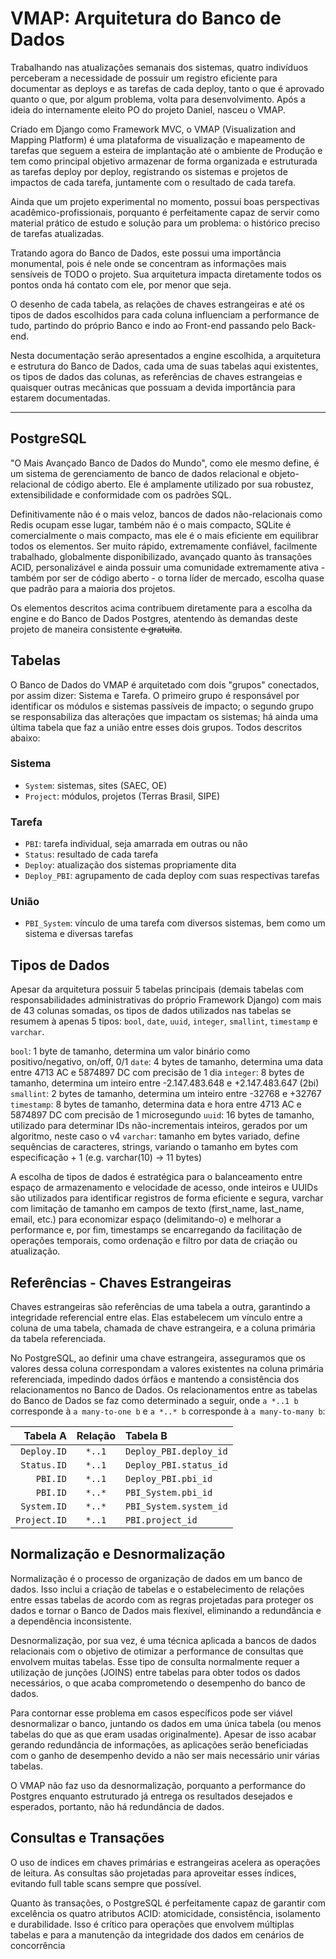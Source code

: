 # VMAP: Arquitetura do Banco de Dados

Trabalhando nas atualizações semanais dos sistemas, quatro indivíduos perceberam a necessidade de possuir um registro eficiente para documentar as deploys e as tarefas de cada deploy, tanto o que é aprovado quanto o que, por algum problema, volta para desenvolvimento. Após a ideia do internamente eleito PO do projeto Daniel, nasceu o VMAP.

Criado em Django como Framework MVC, o VMAP (Visualization and Mapping Platform) é uma plataforma de visualização e mapeamento de tarefas que seguem a esteira de implantação até o ambiente de Produção e tem como principal objetivo armazenar de forma organizada e estruturada as tarefas deploy por deploy, registrando os sistemas e projetos de impactos de cada tarefa, juntamente com o resultado de cada tarefa.

Ainda que um projeto experimental no momento, possui boas perspectivas acadêmico-profissionais, porquanto é perfeitamente capaz de servir como material prático de estudo e solução para um problema: o histórico preciso de tarefas atualizadas.

Tratando agora do Banco de Dados, este possui uma importância monumental, pois é nele onde se concentram as informações mais sensíveis de TODO o projeto. Sua arquitetura impacta diretamente todos os pontos onda há contato com ele, por menor que seja.

O desenho de cada tabela, as relações de chaves estrangeiras e até os tipos de dados escolhidos para cada coluna influenciam a performance de tudo, partindo do próprio Banco e indo ao Front-end passando pelo Back-end.

Nesta documentação serão apresentados a engine escolhida, a arquitetura e estrutura do Banco de Dados, cada uma de suas tabelas aqui existentes, os tipos de dados das colunas, as referências de chaves estrangeias e quaisquer outras mecânicas que possuam a devida importância para estarem documentadas.

---

## PostgreSQL

"O Mais Avançado Banco de Dados do Mundo", como ele mesmo define, é um sistema de gerenciamento de banco de dados relacional e objeto-relacional de código aberto. Ele é amplamente utilizado por sua robustez, extensibilidade e conformidade com os padrões SQL.

Definitivamente não é o mais veloz, bancos de dados não-relacionais como Redis ocupam esse lugar, também não é o mais compacto, SQLite é comercialmente o mais compacto, mas ele é o mais eficiente em equilibrar todos os elementos. Ser muito rápido, extremamente confiável, facilmente trabalhado, globalmente disponibilizado, avançado quanto às transações ACID, personalizável e ainda possuir uma comunidade extremamente ativa - também por ser de código aberto - o torna líder de mercado, escolha quase que padrão para a maioria dos projetos.

Os elementos descritos acima contribuem diretamente para a escolha da engine e do Banco de Dados Postgres, atentendo às demandas deste projeto de maneira consistente ~~e gratuita~~.

## Tabelas

O Banco de Dados do VMAP é arquitetado com dois "grupos" conectados, por assim dizer: Sistema e Tarefa. O primeiro grupo é responsável por identificar os módulos e sistemas passíveis de impacto; o segundo grupo se responsabiliza das alterações que impactam os sistemas; há ainda uma última tabela que faz a união entre esses dois grupos. Todos descritos abaixo:

### Sistema

* `System`: sistemas, sites (SAEC, OE)
* `Project`: módulos, projetos (Terras Brasil, SIPE)

### Tarefa

* `PBI`: tarefa individual, seja amarrada em outras ou não
* `Status`: resultado de cada tarefa
* `Deploy`: atualização dos sistemas propriamente dita
* `Deploy_PBI`: agrupamento de cada deploy com suas respectivas tarefas

### União

* `PBI_System`: vínculo de uma tarefa com diversos sistemas, bem como um sistema e diversas tarefas

## Tipos de Dados

Apesar da arquitetura possuir 5 tabelas principais (demais tabelas com responsabilidades administrativas do próprio Framework Django) com mais de 43 colunas somadas, os tipos de dados utilizados nas tabelas se resumem à apenas 5 tipos: `bool`, `date`, `uuid`, `integer`, `smallint`, `timestamp` e `varchar`.

`bool`: 1 byte de tamanho, determina um valor binário como positivo/negativo, on/off, 0/1
`date`: 4 bytes de tamanho, determina uma data entre 4713 AC e 5874897 DC com precisão de 1 dia
`integer`: 8 bytes de tamanho, determina um inteiro entre -2.147.483.648 e +2.147.483.647 (2bi)
`smallint`: 2 bytes de tamanho, determina um inteiro entre -32768 e +32767
`timestamp`: 8 bytes de tamanho, determina data e hora entre 4713 AC e 5874897 DC com precisão de 1 microsegundo
`uuid`: 16 bytes de tamanho, utilizado para determinar IDs não-incrementais inteiros, gerados por um algoritmo, neste caso o v4
`varchar`: tamanho em bytes variado, define sequências de caracteres, strings, variando o tamanho em bytes com especificação + 1 (e.g. varchar(10) -> 11 bytes)

A escolha de tipos de dados é estratégica para o balanceamento entre espaço de armazenamento e velocidade de acesso, onde inteiros e UUIDs são utilizados para identificar registros de forma eficiente e segura, varchar com limitação de tamanho em campos de texto (first_name, last_name, email, etc.) para economizar espaço (delimitando-o) e melhorar a performance e, por fim, timestamps se encarregando da facilitação de operações temporais, como ordenação e filtro por data de criação ou atualização.

## Referências - Chaves Estrangeiras

Chaves estrangeiras são referências de uma tabela a outra, garantindo a integridade referencial entre elas. Elas estabelecem um vínculo entre a coluna de uma tabela, chamada de chave estrangeira, e a coluna primária da tabela referenciada.

No PostgreSQL, ao definir uma chave estrangeira, asseguramos que os valores dessa coluna correspondam a valores existentes na coluna primária referenciada, impedindo dados órfãos e mantendo a consistência dos relacionamentos no Banco de Dados. Os relacionamentos entre as tabelas do Banco de Dados se faz como determinado a seguir, onde `a *..1 b` corresponde à `a many-to-one b` e `a *..* b` corresponde à `a many-to-many b`:

| Tabela A     | Relação | Tabela B
| ---:         | :---:   | :---
| `Deploy.ID`  | `*..1`  | `Deploy_PBI.deploy_id`
| `Status.ID`  | `*..1`  | `Deploy_PBI.status_id`
| `PBI.ID`     | `*..1`  | `Deploy_PBI.pbi_id`
| `PBI.ID`     | `*..*`  | `PBI_System.pbi_id`
| `System.ID`  | `*..*`  | `PBI_System.system_id`
| `Project.ID` | `*..1`  | `PBI.project_id`

## Normalização e Desnormalização

Normalização é o processo de organização de dados em um banco de dados. Isso inclui a criação de tabelas e o estabelecimento de relações entre essas tabelas de acordo com as regras projetadas para proteger os dados e tornar o Banco de Dados mais flexível, eliminando a redundância e a dependência inconsistente.

Desnormalização, por sua vez, é uma técnica aplicada a bancos de dados relacionais com o objetivo de otimizar a performance de consultas que envolvem muitas tabelas. Esse tipo de consulta normalmente requer a utilização de junções (JOINS) entre tabelas para obter todos os dados necessários, o que acaba comprometendo o desempenho do banco de dados.

Para contornar esse problema em casos específicos pode ser viável desnormalizar o banco, juntando os dados em uma única tabela (ou menos tabelas do que as que eram usadas originalmente). Apesar de isso acabar gerando redundância de informações, as aplicações serão beneficiadas com o ganho de desempenho devido a não ser mais necessário unir várias tabelas.

O VMAP não faz uso da desnormalização, porquanto a performance do Postgres enquanto estruturado já entrega os resultados desejados e esperados, portanto, não há redundância de dados.

## Consultas e Transações

O uso de índices em chaves primárias e estrangeiras acelera as operações de leitura. As consultas são projetadas para aproveitar esses índices, evitando full table scans sempre que possível.

Quanto às transações, o PostgreSQL é perfeitamente capaz de garantir com excelência os quatro atributos ACID: atomicidade, consistência, isolamento e durabilidade. Isso é crítico para operações que envolvem múltiplas tabelas e para a manutenção da integridade dos dados em cenários de concorrência
